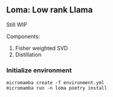## Loma: Low rank Llama
Still WIP

Components:
1. Fisher weighted SVD
2. Distillation

### Initialize environment
```
micromamba create -f environment.yml
micromamba run -n loma poetry install
```